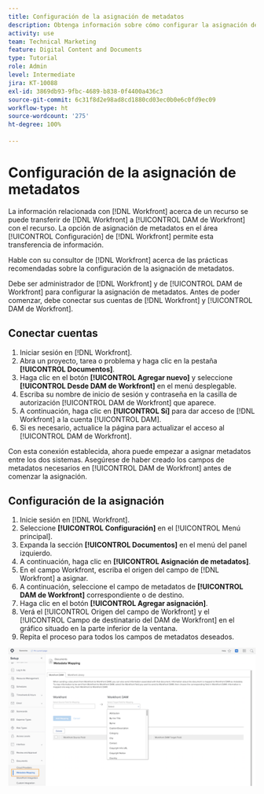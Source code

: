 ```yaml
---
title: Configuración de la asignación de metadatos
description: Obtenga información sobre cómo configurar la asignación de metadatos para [!UICONTROL DAM de Workfront].
activity: use
team: Technical Marketing
feature: Digital Content and Documents
type: Tutorial
role: Admin
level: Intermediate
jira: KT-10088
exl-id: 3869db93-9fbc-4689-b838-0f4400a436c3
source-git-commit: 6c31f8d2e98ad8cd1880cd03ec0b0e6c0fd9ec09
workflow-type: ht
source-wordcount: '275'
ht-degree: 100%

---
```


# Configuración de la asignación de metadatos

La información relacionada con [!DNL Workfront] acerca de un recurso se puede transferir de [!DNL Workfront] a [!UICONTROL DAM de Workfront] con el recurso. La opción de asignación de metadatos en el área [!UICONTROL Configuración] de [!DNL Workfront] permite esta transferencia de información.

Hable con su consultor de [!DNL Workfront] acerca de las prácticas recomendadas sobre la configuración de la asignación de metadatos.

Debe ser administrador de [!DNL Workfront] y de [!UICONTROL DAM de Workfront] para configurar la asignación de metadatos. Antes de poder comenzar, debe conectar sus cuentas de [!DNL Workfront] y [!UICONTROL DAM de Workfront].

## Conectar cuentas

1. Iniciar sesión en [!DNL Workfront].
1. Abra un proyecto, tarea o problema y haga clic en la pestaña **[!UICONTROL Documentos]**.
1. Haga clic en el botón **[!UICONTROL Agregar nuevo]** y seleccione **[!UICONTROL Desde DAM de Workfront]** en el menú desplegable.
1. Escriba su nombre de inicio de sesión y contraseña en la casilla de autorización [!UICONTROL DAM de Workfront] que aparece.
1. A continuación, haga clic en **[!UICONTROL Sí]** para dar acceso de [!DNL Workfront] a la cuenta [!UICONTROL DAM].
1. Si es necesario, actualice la página para actualizar el acceso al [!UICONTROL DAM de Workfront].

Con esta conexión establecida, ahora puede empezar a asignar metadatos entre los dos sistemas. Asegúrese de haber creado los campos de metadatos necesarios en [!UICONTROL DAM de Workfront] antes de comenzar la asignación.

## Configuración de la asignación

1. Inicie sesión en [!DNL Workfront].
1. Seleccione **[!UICONTROL Configuración]** en el [!UICONTROL Menú principal].
1. Expanda la sección **[!UICONTROL Documentos]** en el menú del panel izquierdo.
1. A continuación, haga clic en **[!UICONTROL Asignación de metadatos]**.
1. En el campo Workfront, escriba el origen del campo de [!DNL Workfront] a asignar.
1. A continuación, seleccione el campo de metadatos de **[!UICONTROL DAM de Workfront]** correspondiente o de destino.
1. Haga clic en el botón **[!UICONTROL Agregar asignación]**.
1. Verá el [!UICONTROL Origen del campo de Workfront] y el [!UICONTROL Campo de destinatario del DAM de Workfront] en el gráfico situado en la parte inferior de la ventana.
1. Repita el proceso para todos los campos de metadatos deseados.

![Captura de pantalla de [!UICONTROL Asignación de metadatos] en [!DNL Workfront]](assets/01-metadata-mapping.png)
